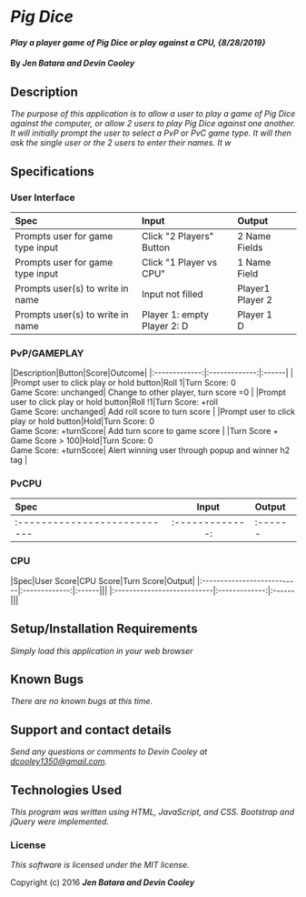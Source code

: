 # _Pig Dice_

#### _Play a player game of Pig Dice or play against a CPU, {8/28/2019}_

#### By _**Jen Batara and Devin Cooley**_

## Description

_The purpose of this application is to allow a user to play a game of Pig Dice against the computer, or allow 2 users to play Pig Dice against one another. It will initially prompt the user to select a PvP or PvC game type. It will then ask the single user or the 2 users to enter their names. It w_

## Specifications

### User Interface

| Spec                      |Input          | Output |
|:---------------------------|:-------------|:------|
|Prompts user for game type input|Click "2 Players" Button|2 Name Fields|
|Prompts user for game type input|Click "1 Player vs CPU"|1 Name Field|
|Prompts user(s) to write in name|Input not filled| Player1<br> Player 2|
|Prompts user(s) to write in name|Player 1: empty <br> Player 2: D|Player 1 <br> D|

### PvP/GAMEPLAY

|Description|Button|Score|Outcome|
|:-------------:|:-------------:|:------| |
|Prompt user to click play or hold button|Roll 1|Turn Score: 0 <br> Game Score: unchanged| Change to other player, turn score =0 |
|Prompt user to click play or hold button|Roll !1|Turn Score: +roll <br> Game Score: unchanged| Add roll score to turn score |
|Prompt user to click play or hold button|Hold|Turn Score: 0<br> Game Score: +turnScore| Add turn score to game score |
|Turn Score + Game Score > 100|Hold|Turn Score: 0<br> Game Score: +turnScore| Alert winning user through popup and winner h2 tag |

### PvCPU
|Spec|Input|Output|
|:---------------------------|:-------------:|:------|
|:---------------------------|:-------------:|:------|

### CPU

|Spec|User Score|CPU Score|Turn Score|Output|
|:---------------------------|:-------------:|:------|||
|:---------------------------|:-------------:|:------|||

## Setup/Installation Requirements

_Simply load this application in your web browser_

## Known Bugs

_There are no known bugs at this time._

## Support and contact details

_Send any questions or comments to Devin Cooley at dcooley1350@gmail.com._

## Technologies Used

_This program was written using HTML, JavaScript, and CSS. Bootstrap and jQuery were implemented._

### License

*This software is licensed under the MIT license.*

Copyright (c) 2016 **_Jen Batara and Devin Cooley_**
